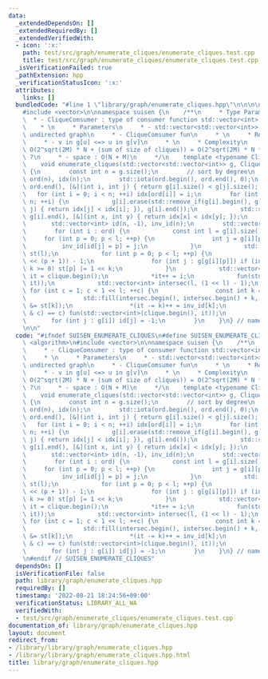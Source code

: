 ```yaml
---
data:
  _extendedDependsOn: []
  _extendedRequiredBy: []
  _extendedVerifiedWith:
  - icon: ':x:'
    path: test/src/graph/enumerate_cliques/enumerate_cliques.test.cpp
    title: test/src/graph/enumerate_cliques/enumerate_cliques.test.cpp
  _isVerificationFailed: true
  _pathExtension: hpp
  _verificationStatusIcon: ':x:'
  attributes:
    links: []
  bundledCode: "#line 1 \"library/graph/enumerate_cliques.hpp\"\n\n\n\n#include <algorithm>\n\
    #include <vector>\n\nnamespace suisen {\n    /**\n     * Type Parameters\n   \
    \  * - CliqueComsumer : type of consumer function std::vector<int> -> void\n \
    \    * \n     * Parameters\n     * - std::vector<std::vector<int>> g : simple\
    \ undirected graph\n     * - CliqueComsumer fun\n     * \n     * Requirements\n\
    \     * - v in g[u] <=> u in g[v]\n     * \n     * Complexity\n     * - time :\
    \ O(2^sqrt(2M) * N + (sum of size of cliques)) = O(2^sqrt(2M) * N * sqrt(2M))\
    \ ?\n     * - space : O(N + M)\n     */\n    template <typename CliqueComsumer>\n\
    \    void enumerate_cliques(std::vector<std::vector<int>> g, CliqueComsumer &&fun)\
    \ {\n        const int n = g.size();\n        // sort by degree\n        std::vector<int>\
    \ ord(n), idx(n);\n        std::iota(ord.begin(), ord.end(), 0);\n        std::sort(ord.begin(),\
    \ ord.end(), [&](int i, int j) { return g[i].size() < g[j].size(); });\n     \
    \   for (int i = 0; i < n; ++i) idx[ord[i]] = i;\n        for (int i = 0; i <\
    \ n; ++i) {\n            g[i].erase(std::remove_if(g[i].begin(), g[i].end(), [&](int\
    \ j) { return idx[j] < idx[i]; }), g[i].end());\n            std::sort(g[i].begin(),\
    \ g[i].end(), [&](int x, int y) { return idx[x] < idx[y]; });\n        }\n\n \
    \       std::vector<int> id(n, -1), inv_id(n);\n        std::vector<int> clique(n);\n\
    \        for (int i : ord) {\n            const int l = g[i].size();\n       \
    \     for (int p = 0; p < l; ++p) {\n                int j = g[i][p];\n      \
    \          inv_id[id[j] = p] = j;\n            }\n            std::vector<int>\
    \ st(l);\n            for (int p = 0; p < l; ++p) {\n                st[p] = (1\
    \ << (p + 1)) - 1;\n                for (int j : g[g[i][p]]) if (int k = id[j];\
    \ k >= 0) st[p] |= 1 << k;\n            }\n            std::vector<int>::iterator\
    \ it = clique.begin();\n            *it++ = i;\n            fun(std::vector<int>(clique.begin(),\
    \ it));\n            std::vector<int> intersec(l, (1 << l) - 1);\n           \
    \ for (int c = 1; c < 1 << l; ++c) {\n                const int k = __builtin_ctz(c);\n\
    \                std::fill(intersec.begin(), intersec.begin() + k, intersec[k]\
    \ &= st[k]);\n                *(it -= k)++ = inv_id[k];\n                if ((intersec[0]\
    \ & c) == c) fun(std::vector<int>(clique.begin(), it));\n            }\n     \
    \       for (int j : g[i]) id[j] = -1;\n        }\n    }\n} // namespace suisen\n\
    \n\n"
  code: "#ifndef SUISEN_ENUMERATE_CLIQUES\n#define SUISEN_ENUMERATE_CLIQUES\n\n#include\
    \ <algorithm>\n#include <vector>\n\nnamespace suisen {\n    /**\n     * Type Parameters\n\
    \     * - CliqueComsumer : type of consumer function std::vector<int> -> void\n\
    \     * \n     * Parameters\n     * - std::vector<std::vector<int>> g : simple\
    \ undirected graph\n     * - CliqueComsumer fun\n     * \n     * Requirements\n\
    \     * - v in g[u] <=> u in g[v]\n     * \n     * Complexity\n     * - time :\
    \ O(2^sqrt(2M) * N + (sum of size of cliques)) = O(2^sqrt(2M) * N * sqrt(2M))\
    \ ?\n     * - space : O(N + M)\n     */\n    template <typename CliqueComsumer>\n\
    \    void enumerate_cliques(std::vector<std::vector<int>> g, CliqueComsumer &&fun)\
    \ {\n        const int n = g.size();\n        // sort by degree\n        std::vector<int>\
    \ ord(n), idx(n);\n        std::iota(ord.begin(), ord.end(), 0);\n        std::sort(ord.begin(),\
    \ ord.end(), [&](int i, int j) { return g[i].size() < g[j].size(); });\n     \
    \   for (int i = 0; i < n; ++i) idx[ord[i]] = i;\n        for (int i = 0; i <\
    \ n; ++i) {\n            g[i].erase(std::remove_if(g[i].begin(), g[i].end(), [&](int\
    \ j) { return idx[j] < idx[i]; }), g[i].end());\n            std::sort(g[i].begin(),\
    \ g[i].end(), [&](int x, int y) { return idx[x] < idx[y]; });\n        }\n\n \
    \       std::vector<int> id(n, -1), inv_id(n);\n        std::vector<int> clique(n);\n\
    \        for (int i : ord) {\n            const int l = g[i].size();\n       \
    \     for (int p = 0; p < l; ++p) {\n                int j = g[i][p];\n      \
    \          inv_id[id[j] = p] = j;\n            }\n            std::vector<int>\
    \ st(l);\n            for (int p = 0; p < l; ++p) {\n                st[p] = (1\
    \ << (p + 1)) - 1;\n                for (int j : g[g[i][p]]) if (int k = id[j];\
    \ k >= 0) st[p] |= 1 << k;\n            }\n            std::vector<int>::iterator\
    \ it = clique.begin();\n            *it++ = i;\n            fun(std::vector<int>(clique.begin(),\
    \ it));\n            std::vector<int> intersec(l, (1 << l) - 1);\n           \
    \ for (int c = 1; c < 1 << l; ++c) {\n                const int k = __builtin_ctz(c);\n\
    \                std::fill(intersec.begin(), intersec.begin() + k, intersec[k]\
    \ &= st[k]);\n                *(it -= k)++ = inv_id[k];\n                if ((intersec[0]\
    \ & c) == c) fun(std::vector<int>(clique.begin(), it));\n            }\n     \
    \       for (int j : g[i]) id[j] = -1;\n        }\n    }\n} // namespace suisen\n\
    \n#endif // SUISEN_ENUMERATE_CLIQUES"
  dependsOn: []
  isVerificationFile: false
  path: library/graph/enumerate_cliques.hpp
  requiredBy: []
  timestamp: '2022-08-21 18:24:56+09:00'
  verificationStatus: LIBRARY_ALL_WA
  verifiedWith:
  - test/src/graph/enumerate_cliques/enumerate_cliques.test.cpp
documentation_of: library/graph/enumerate_cliques.hpp
layout: document
redirect_from:
- /library/library/graph/enumerate_cliques.hpp
- /library/library/graph/enumerate_cliques.hpp.html
title: library/graph/enumerate_cliques.hpp
---
```

